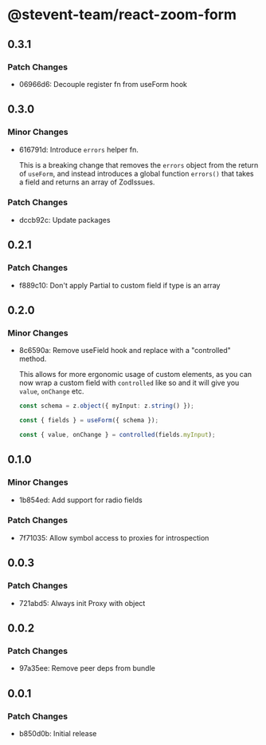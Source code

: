 # @stevent-team/react-zoom-form

## 0.3.1

### Patch Changes

- 06966d6: Decouple register fn from useForm hook

## 0.3.0

### Minor Changes

- 616791d: Introduce `errors` helper fn.

  This is a breaking change that removes the `errors` object from the return of `useForm`, and instead introduces a global function `errors()` that takes a field and returns an array of ZodIssues.

### Patch Changes

- dccb92c: Update packages

## 0.2.1

### Patch Changes

- f889c10: Don't apply Partial to custom field if type is an array

## 0.2.0

### Minor Changes

- 8c6590a: Remove useField hook and replace with a "controlled" method.

  This allows for more ergonomic usage of custom elements, as you can now wrap a custom field with `controlled` like so and it will give you `value`, `onChange` etc.

  ```ts
  const schema = z.object({ myInput: z.string() });

  const { fields } = useForm({ schema });

  const { value, onChange } = controlled(fields.myInput);
  ```

## 0.1.0

### Minor Changes

- 1b854ed: Add support for radio fields

### Patch Changes

- 7f71035: Allow symbol access to proxies for introspection

## 0.0.3

### Patch Changes

- 721abd5: Always init Proxy with object

## 0.0.2

### Patch Changes

- 97a35ee: Remove peer deps from bundle

## 0.0.1

### Patch Changes

- b850d0b: Initial release
